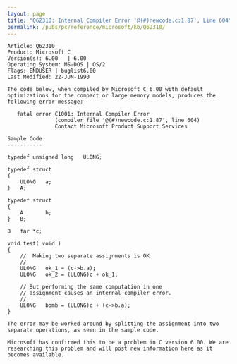 ```yaml
---
layout: page
title: "Q62310: Internal Compiler Error '@(#)newcode.c:1.87', Line 604"
permalink: /pubs/pc/reference/microsoft/kb/Q62310/
---
```


	Article: Q62310
	Product: Microsoft C
	Version(s): 6.00   | 6.00
	Operating System: MS-DOS | OS/2
	Flags: ENDUSER | buglist6.00
	Last Modified: 22-JUN-1990
	
	The code below, when compiled by Microsoft C 6.00 with default
	optimizations for the compact or large memory models, produces the
	following error message:
	
	   fatal error C1001: Internal Compiler Error
	               (compiler file '@(#)newcode.c:1.87', line 604)
	               Contact Microsoft Product Support Services
	
	Sample Code
	-----------
	
	typedef unsigned long   ULONG;
	
	typedef struct
	{
	    ULONG   a;
	}   A;
	
	typedef struct
	{
	    A       b;
	}   B;
	
	B   far *c;
	
	void test( void )
	{
	    //  Making two separate assignments is OK
	    //
	    ULONG   ok_1 = (c->b.a);
	    ULONG   ok_2 = (ULONG)c + ok_1;
	
	    // But performing the same computation in one
	    // assignment causes an internal compiler error.
	    //
	    ULONG   bomb = (ULONG)c + (c->b.a);
	}
	
	The error may be worked around by splitting the assignment into two
	separate operations, as seen in the sample code.
	
	Microsoft has confirmed this to be a problem in C version 6.00. We are
	researching this problem and will post new information here as it
	becomes available.
